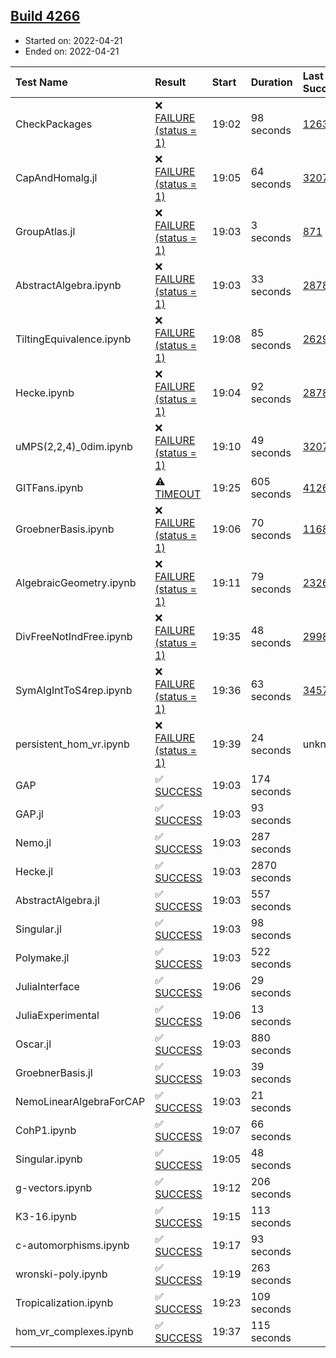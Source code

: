 ## [Build 4266](https://oscarci.mathematik.uni-kl.de/job/oscar-stable/4266/)

* Started on: 2022-04-21
* Ended on: 2022-04-21

| Test Name    | Result | Start | Duration | Last Success | First Failure |
|:-------------|:-------|:------|:---------|:-------------|:--------------|
| CheckPackages | ❌ [FAILURE (status = 1)](https://oscarci.mathematik.uni-kl.de/job/oscar-stable/4266/artifact/logs/build-4266/CheckPackages.log) | 19:02 | 98 seconds | [1263](https://oscarci.mathematik.uni-kl.de/job/oscar-stable/1263/) | [1264](https://oscarci.mathematik.uni-kl.de/job/oscar-stable/1264/) |
| CapAndHomalg.jl | ❌ [FAILURE (status = 1)](https://oscarci.mathematik.uni-kl.de/job/oscar-stable/4266/artifact/logs/build-4266/CapAndHomalg.jl.log) | 19:05 | 64 seconds | [3207](https://oscarci.mathematik.uni-kl.de/job/oscar-stable/3207/) | [3208](https://oscarci.mathematik.uni-kl.de/job/oscar-stable/3208/) |
| GroupAtlas.jl | ❌ [FAILURE (status = 1)](https://oscarci.mathematik.uni-kl.de/job/oscar-stable/4266/artifact/logs/build-4266/GroupAtlas.jl.log) | 19:03 | 3 seconds | [871](https://oscarci.mathematik.uni-kl.de/job/oscar-stable/871/) | [872](https://oscarci.mathematik.uni-kl.de/job/oscar-stable/872/) |
| AbstractAlgebra.ipynb | ❌ [FAILURE (status = 1)](https://oscarci.mathematik.uni-kl.de/job/oscar-stable/4266/artifact/logs/build-4266/AbstractAlgebra.ipynb.log) | 19:03 | 33 seconds | [2878](https://oscarci.mathematik.uni-kl.de/job/oscar-stable/2878/) | [2879](https://oscarci.mathematik.uni-kl.de/job/oscar-stable/2879/) |
| TiltingEquivalence.ipynb | ❌ [FAILURE (status = 1)](https://oscarci.mathematik.uni-kl.de/job/oscar-stable/4266/artifact/logs/build-4266/TiltingEquivalence.ipynb.log) | 19:08 | 85 seconds | [2629](https://oscarci.mathematik.uni-kl.de/job/oscar-stable/2629/) | [2630](https://oscarci.mathematik.uni-kl.de/job/oscar-stable/2630/) |
| Hecke.ipynb | ❌ [FAILURE (status = 1)](https://oscarci.mathematik.uni-kl.de/job/oscar-stable/4266/artifact/logs/build-4266/Hecke.ipynb.log) | 19:04 | 92 seconds | [2878](https://oscarci.mathematik.uni-kl.de/job/oscar-stable/2878/) | [2879](https://oscarci.mathematik.uni-kl.de/job/oscar-stable/2879/) |
| uMPS(2,2,4)_0dim.ipynb | ❌ [FAILURE (status = 1)](https://oscarci.mathematik.uni-kl.de/job/oscar-stable/4266/artifact/logs/build-4266/uMPS-2-2-4-_0dim.ipynb.log) | 19:10 | 49 seconds | [3207](https://oscarci.mathematik.uni-kl.de/job/oscar-stable/3207/) | [3208](https://oscarci.mathematik.uni-kl.de/job/oscar-stable/3208/) |
| GITFans.ipynb | ⚠ [TIMEOUT](https://oscarci.mathematik.uni-kl.de/job/oscar-stable/4266/artifact/logs/build-4266/GITFans.ipynb.log) | 19:25 | 605 seconds | [4126](https://oscarci.mathematik.uni-kl.de/job/oscar-stable/4126/) | [4127](https://oscarci.mathematik.uni-kl.de/job/oscar-stable/4127/) |
| GroebnerBasis.ipynb | ❌ [FAILURE (status = 1)](https://oscarci.mathematik.uni-kl.de/job/oscar-stable/4266/artifact/logs/build-4266/GroebnerBasis.ipynb.log) | 19:06 | 70 seconds | [1168](https://oscarci.mathematik.uni-kl.de/job/oscar-stable/1168/) | [1169](https://oscarci.mathematik.uni-kl.de/job/oscar-stable/1169/) |
| AlgebraicGeometry.ipynb | ❌ [FAILURE (status = 1)](https://oscarci.mathematik.uni-kl.de/job/oscar-stable/4266/artifact/logs/build-4266/AlgebraicGeometry.ipynb.log) | 19:11 | 79 seconds | [2326](https://oscarci.mathematik.uni-kl.de/job/oscar-stable/2326/) | [2327](https://oscarci.mathematik.uni-kl.de/job/oscar-stable/2327/) |
| DivFreeNotIndFree.ipynb | ❌ [FAILURE (status = 1)](https://oscarci.mathematik.uni-kl.de/job/oscar-stable/4266/artifact/logs/build-4266/DivFreeNotIndFree.ipynb.log) | 19:35 | 48 seconds | [2998](https://oscarci.mathematik.uni-kl.de/job/oscar-stable/2998/) | [2999](https://oscarci.mathematik.uni-kl.de/job/oscar-stable/2999/) |
| SymAlgIntToS4rep.ipynb | ❌ [FAILURE (status = 1)](https://oscarci.mathematik.uni-kl.de/job/oscar-stable/4266/artifact/logs/build-4266/SymAlgIntToS4rep.ipynb.log) | 19:36 | 63 seconds | [3457](https://oscarci.mathematik.uni-kl.de/job/oscar-stable/3457/) | [3458](https://oscarci.mathematik.uni-kl.de/job/oscar-stable/3458/) |
| persistent_hom_vr.ipynb | ❌ [FAILURE (status = 1)](https://oscarci.mathematik.uni-kl.de/job/oscar-stable/4266/artifact/logs/build-4266/persistent_hom_vr.ipynb.log) | 19:39 | 24 seconds | unknown | unknown |
| GAP | ✅ [SUCCESS](https://oscarci.mathematik.uni-kl.de/job/oscar-stable/4266/artifact/logs/build-4266/GAP.log) | 19:03 | 174 seconds |  |  |
| GAP.jl | ✅ [SUCCESS](https://oscarci.mathematik.uni-kl.de/job/oscar-stable/4266/artifact/logs/build-4266/GAP.jl.log) | 19:03 | 93 seconds |  |  |
| Nemo.jl | ✅ [SUCCESS](https://oscarci.mathematik.uni-kl.de/job/oscar-stable/4266/artifact/logs/build-4266/Nemo.jl.log) | 19:03 | 287 seconds |  |  |
| Hecke.jl | ✅ [SUCCESS](https://oscarci.mathematik.uni-kl.de/job/oscar-stable/4266/artifact/logs/build-4266/Hecke.jl.log) | 19:03 | 2870 seconds |  |  |
| AbstractAlgebra.jl | ✅ [SUCCESS](https://oscarci.mathematik.uni-kl.de/job/oscar-stable/4266/artifact/logs/build-4266/AbstractAlgebra.jl.log) | 19:03 | 557 seconds |  |  |
| Singular.jl | ✅ [SUCCESS](https://oscarci.mathematik.uni-kl.de/job/oscar-stable/4266/artifact/logs/build-4266/Singular.jl.log) | 19:03 | 98 seconds |  |  |
| Polymake.jl | ✅ [SUCCESS](https://oscarci.mathematik.uni-kl.de/job/oscar-stable/4266/artifact/logs/build-4266/Polymake.jl.log) | 19:03 | 522 seconds |  |  |
| JuliaInterface | ✅ [SUCCESS](https://oscarci.mathematik.uni-kl.de/job/oscar-stable/4266/artifact/logs/build-4266/JuliaInterface.log) | 19:06 | 29 seconds |  |  |
| JuliaExperimental | ✅ [SUCCESS](https://oscarci.mathematik.uni-kl.de/job/oscar-stable/4266/artifact/logs/build-4266/JuliaExperimental.log) | 19:06 | 13 seconds |  |  |
| Oscar.jl | ✅ [SUCCESS](https://oscarci.mathematik.uni-kl.de/job/oscar-stable/4266/artifact/logs/build-4266/Oscar.jl.log) | 19:03 | 880 seconds |  |  |
| GroebnerBasis.jl | ✅ [SUCCESS](https://oscarci.mathematik.uni-kl.de/job/oscar-stable/4266/artifact/logs/build-4266/GroebnerBasis.jl.log) | 19:03 | 39 seconds |  |  |
| NemoLinearAlgebraForCAP | ✅ [SUCCESS](https://oscarci.mathematik.uni-kl.de/job/oscar-stable/4266/artifact/logs/build-4266/NemoLinearAlgebraForCAP.log) | 19:03 | 21 seconds |  |  |
| CohP1.ipynb | ✅ [SUCCESS](https://oscarci.mathematik.uni-kl.de/job/oscar-stable/4266/artifact/logs/build-4266/CohP1.ipynb.log) | 19:07 | 66 seconds |  |  |
| Singular.ipynb | ✅ [SUCCESS](https://oscarci.mathematik.uni-kl.de/job/oscar-stable/4266/artifact/logs/build-4266/Singular.ipynb.log) | 19:05 | 48 seconds |  |  |
| g-vectors.ipynb | ✅ [SUCCESS](https://oscarci.mathematik.uni-kl.de/job/oscar-stable/4266/artifact/logs/build-4266/g-vectors.ipynb.log) | 19:12 | 206 seconds |  |  |
| K3-16.ipynb | ✅ [SUCCESS](https://oscarci.mathematik.uni-kl.de/job/oscar-stable/4266/artifact/logs/build-4266/K3-16.ipynb.log) | 19:15 | 113 seconds |  |  |
| c-automorphisms.ipynb | ✅ [SUCCESS](https://oscarci.mathematik.uni-kl.de/job/oscar-stable/4266/artifact/logs/build-4266/c-automorphisms.ipynb.log) | 19:17 | 93 seconds |  |  |
| wronski-poly.ipynb | ✅ [SUCCESS](https://oscarci.mathematik.uni-kl.de/job/oscar-stable/4266/artifact/logs/build-4266/wronski-poly.ipynb.log) | 19:19 | 263 seconds |  |  |
| Tropicalization.ipynb | ✅ [SUCCESS](https://oscarci.mathematik.uni-kl.de/job/oscar-stable/4266/artifact/logs/build-4266/Tropicalization.ipynb.log) | 19:23 | 109 seconds |  |  |
| hom_vr_complexes.ipynb | ✅ [SUCCESS](https://oscarci.mathematik.uni-kl.de/job/oscar-stable/4266/artifact/logs/build-4266/hom_vr_complexes.ipynb.log) | 19:37 | 115 seconds |  |  |
